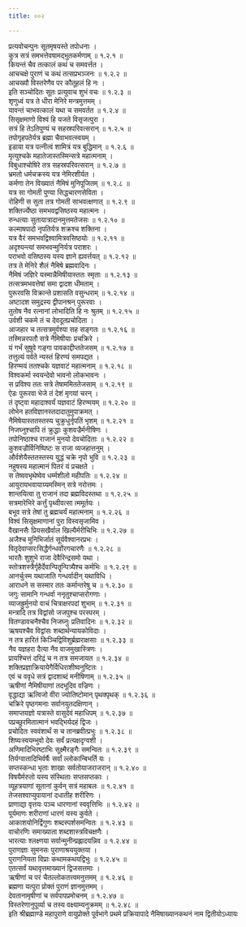 ```yaml
---
title: ००२

---
```

प्रत्यवोचन्पुनः सूतमृषयस्ते तपोधनाः ।  
कुत्र सत्रं समभत्तेवषामद्भुतकर्मणाम् ॥ १.२.१ ॥  
कियन्तं चैव तत्कालं कथं च समवर्त्तत ।  
आचचक्षे पुराणं च कथं तत्सप्रभञ्जनः ॥ १.२.२ ॥  
आचख्यौ विस्तरेणैव पर कौतूहलं हि नः ।  
इति सञ्चोदितः सूतः प्रत्युवाच शुभं वचः ॥ १.२.३ ॥  
शृणुध्वं यत्र ते धीरा मेनिरे मन्त्रमुत्तमम् ।  
यावन्तं चाभवत्कालं यथा च समवर्तत ॥ १.२.४ ॥  
सिसृक्षमाणो विश्वं हि यजते विसृजत्पुरा ।  
सत्रं हि तेऽतिपुण्यं च सहस्रपरिवत्सरान् ॥ १.२.५ ॥  
तपोगृहपतेर्यत्र ब्रह्मा चैवाभवत्स्वयम् ।  
इडाया यत्र पत्नीत्वं शामित्रं यत्र बुद्धिमान् ॥ १.२.६ ॥  
मृत्युश्चके महातेजास्तस्मिन्सत्रे महात्मनाम् ।  
विबुधाश्चोषिरे तत्र सहस्रपरिवत्सरान् ॥ १.२.७ ॥  
भ्रमतो धर्मचक्रस्य यत्र नेमिरशीर्यत ।  
कर्मणा तेन विख्यातं नैमिषं मुनिपूजितम् ॥ १.२.८ ॥  
यत्र सा गोमती पुण्या सिद्धचारणसेविता ।  
रोहिणी स सुता तत्र गोमती साभवत्क्षणात् ॥ १.२.९ ॥  
शक्तिर्ज्येष्ठा समभवद्वसिष्ठस्य महात्मनः ।  
रुन्धत्याः सुतायात्रादानमुत्तमतेजसः ॥ १.२.१० ॥  
कल्माषपादो नृपतिर्यत्र शक्रश्च शक्तिना ।  
यत्र वैरं समभवद्विश्वामित्रवसिष्ठयोः ॥ १.२.११ ॥  
अदृश्यन्त्यां समभवन्मुनिर्यत्र पराशरः ।  
पराभवो वसिष्ठस्य यस्य ज्ञाने ह्यवर्त्तयत् ॥ १.२.१२ ॥  
तत्र ते मेनिरे शैलं नैमिषे ब्रह्मवादिनः ।  
नैमिषं जज्ञिरे यस्मान्नैमिषीयास्ततः स्मृताः ॥ १.२.१३ ॥  
तत्सत्रमभवत्तेषां समा द्वादश धीमताम् ।  
पुरूरवसि विक्रान्ते प्रशासति वसुन्धराम् ॥ १.२.१४ ॥  
अष्टादश समुद्रस्य द्वीपानश्रन् पुरूरवाः ।  
तुतोष नैव रत्नानां लोभादिति हि नः श्रुतम् ॥ १.२.१५ ॥  
उर्वशी चकमे तं च देवदूतप्रचोदिता ।  
आजहार च तत्सत्रमुर्वश्या सह सङ्गतः ॥ १.२.१६ ॥  
तस्मिन्नरपतौ सत्रे नैमिषीयाः प्रचक्रिरे ।  
यं गर्भं सुषुवे गङ्गा पावकाद्दीप्ततेजसम् ॥ १.२.१७ ॥  
तत्तुल्यं पर्वते न्यस्तं हिरण्यं समपद्यत ।  
हिरण्मयं ततश्चके यज्ञवाटं महात्मनाम् ॥ १.२.१८ ॥  
विश्वकर्मा स्वयन्देवो भावनो लोकभावनः ।  
स प्रविश्य ततः सत्रे तेषाममिततेजसाम् ॥ १.२.१९ ॥  
ऐडः पुरूरवा भेजे तं देशं मृगयां चरन् ।  
तं दृष्ट्वा महादाश्वर्यं यज्ञवाटं हिरण्मयम् ॥ १.२.२० ॥  
लोभेन हतविज्ञानस्तदादातुमुपाक्रमत् ।  
नैमिषेयास्ततस्तस्य चुक्रुधुर्नृपतिं भृशम् ॥ १.२.२१ ॥  
निजघ्नुश्चापि तं क्रुद्धाः कुशवज्रैर्मनीषिणः ।  
तपोनिष्ठाश्च राजानं मुनयो देवचोदिताः ॥ १.२.२२ ॥  
कुशवज्रौर्विनिष्पिष्टः स राजा व्यजहात्तनुम् ।  
और्वशेयैस्ततस्तस्य युद्धं चक्रे नृपो भुवि ॥ १.२.२३ ॥  
नहुषस्य महात्मानं पितरं यं प्रचक्षते ।  
स तेष्ववभृथेष्वेव धर्म्मशीलो महीपतिः ॥ १.२.२४ ॥  
आयुरायभवायाग्र्यमस्मिन् सत्रे नरोत्तमः ।  
शान्तयित्वा तु राजानं तदा ब्रह्मविदस्तथा ॥ १.२.२५ ॥  
सत्रमारेभिरे कर्त्तुं पृथ्वीवत्सा त्ममूर्तयः ।  
बभूव सत्रे तेषां तु ब्रह्मचर्यं महात्मनाम् ॥ १.२.२६ ॥  
विश्वं सिसृक्षमाणानां पुरा विस्वसृजामिव ।  
वैखानसैः प्रियसखैर्वाल खिल्यैर्मरीचिभिः ॥ १.२.२७ ॥  
अजैश्च मुनिभिर्जातं सूर्यवैश्वानरप्रभः ।  
वितृदेवाप्सरःसिद्धैर्गन्धर्वोरगचारणैः ॥ १.२.२८ ॥  
भारतैः शुशुभे राजा देवैरिन्द्रसमो यथा ।  
स्तोत्रशस्त्रैर्गृहैर्देवान्पितॄन्पित्र्यैश्च कर्मभिः ॥ १.२.२९ ॥  
आनर्चुःस्म यथाजाति गन्धर्वादीन् यथाविधि ।  
आराधने स सस्मार ततः कर्मान्तरेषु च ॥ १.२.३० ॥  
जगुः सामानि गन्धर्वा ननृतुश्चाप्सरोगणाः ।  
व्याजह्रुर्मुनयो वाचं चित्राक्षरपदां शुभाम् ॥ १.२.३१ ॥  
मन्त्रादि तत्र विद्वांसो जजपुश्च परस्परम् ।  
वितण्डावचनैश्चैव निजघ्नुः प्रतिवादिनः ॥ १.२.३२ ॥  
ऋषयश्चैव विद्वांसः शब्दार्थन्यायकोविदाः ।  
न तत्र हारितं किञ्चिद्विविशुर्ब्रह्मराक्षसाः ॥ १.२.३३ ॥  
नैव यज्ञहरा दैत्या नैव वाजमुखास्त्रिणः ।  
प्रायश्चित्तं दरिद्रं च न तत्र समजायत ॥ १.२.३४ ॥  
शक्तिप्रज्ञाक्रियायेगैर्विधिराशीष्वनुष्टितः ।  
एवं च ववृधे सत्रं द्वादशाब्दं मनीषिणाम् ॥ १.२.३५ ॥  
ऋषीणां नैमिषीयाणां तदभूदिव वज्रिणः ।  
वृद्धाद्या ऋत्विजो वीरा ज्योतिष्टोमान् पृथक्पृथक् ॥ १.२.३६ ॥  
चक्रिरे पृष्ठगमनाः सर्वानयुतदक्षिणान् ।  
समाप्तयज्ञो यत्रास्ते वासुदेवं महाधिपम् ॥ १.२.३७ ॥  
पप्रच्छुरमितात्मानं भवद्भिर्यदहं द्विजः ।  
प्रचोदितः स्ववंशार्थं स च तानब्रवीत्प्रभुः ॥ १.२.३८ ॥  
शिष्यःस्वयम्भुवो देवः सर्वं प्रत्यक्षदृग्वशी ।  
अणिमादिभिरष्टाभिः सूक्ष्मैरङ्गैः समन्वितः ॥ १.२.३९ ॥  
तिर्यग्वातादिभिर्वर्षैः सर्वां ल्लोकान्बिभर्ति यः ।  
सप्तस्कन्धा भृताः शाखाः सर्वतोयाजराजरान् ॥ १.२.४० ॥  
विषयैर्मरुतो यस्य संस्थिताः सप्तसप्तकाः ।  
व्यूहत्रयाणां सूतानां कुर्वन् सत्रं महाबलः ॥ १.२.४१ ॥  
तेजसश्वाप्युपायानां दधातीह शरीरिणः ।  
प्राणाद्या वृत्तयः पञ्च धारणानां स्ववृत्तिभिः ॥ १.२.४२ ॥  
पूर्यमाणः शरीराणां धारणं यस्य कुर्वते ।  
आकाशयोनिर्द्विगुणः शब्दस्पर्शसमन्वितः ॥ १.२.४३ ॥  
वाचोरणिः समाख्याता शब्दशास्त्रविचक्षणैः ।  
भारत्याः श्लक्ष्णया सर्वान्मुनीन्प्रह्लादयन्निव ॥ १.२.४४ ॥  
पुराणज्ञाः सुमनसः पुराणाश्रययुक्तया ।  
पुराणनियता विप्राः कथामकथयद्विभुः ॥ १.२.४५ ॥  
एतत्सर्वं यथावृत्तमाख्यानं द्विजसत्तमाः ।  
ऋषीणां च परं चैतल्लोकतत्त्वमनुत्तमम् ॥ १.२.४६ ॥  
ब्रह्मणा यत्पुरा प्रोक्तं पुराणं ज्ञानमुत्तमम् ।  
देवतानामृषीणां च सर्वपापप्रमोचनम् ॥ १.२.४७ ॥  
विस्तरेणानुपूर्व्या च तस्य वक्ष्याम्यनुक्रमम् ॥ १.२.४८ ॥  
इति श्रीब्रह्माण्डे महापुराणे वायुप्रोक्ते पूर्वभागे प्रथमे प्रक्रियापादे नैमिषाख्यानकथनं नाम द्वितीयोऽध्यायः